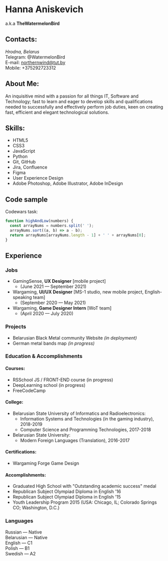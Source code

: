 # Hanna Aniskevich
a.k.a **TheWatermelonBird**
## Contacts:
*Hrodna, Belarus*\
Telegram: @WatermelonBird\
E-mail: northernwind@tut.by\
Mobile: +375292723312

## About Me:

An inquisitive mind with a passion for all things IT, Software and Technology; fast to learn and eager to develop skills and qualifications needed to successfully and effectively perform job duties, keen on creating fast, efficient and elegant technological solutions.

## Skills:
- HTML5
- CSS3
- JavaScript
- Python
- Git, GitHub
- Jira, Confluence
- Figma
- User Experience Design
- Adobe Photoshop, Adobe Illustrator, Adobe InDesign

## Code sample
Codewars task:
```js
function highAndLow(numbers) {
  const arrayNums = numbers.split(' ');
  arrayNums.sort((a, b) => a - b);
  return arrayNums[arrayNums.length - 1] + ' ' + arrayNums[0];
}
```

## Experience
### Jobs
- GamingSense, **UX Designer** [mobile project]
  - (June 2021 — September 2021)
- Wargaming, **UI/UX Designer** [MS-1 studio, new mobile project, English-speaking team] 
  - (September 2020 — May 2021)
- Wargaming, **Game Designer Intern** [WoT team] 
  - (April 2020 — July 2020)

### Projects
 - Belarusian Black Metal community Website *(in deployment)*
 - German metal bands map *(in progress)*

### Education & Accomplishments
#### Courses:
- RSSchool JS / FRONT-END course (in progress)
- DeepLearning school (in progress)
- FreeCodeCamp

#### College:
- Belarusian State University of Informatics and Radioelectronics:
  - Information Systems and Technologies (in the gaming industry), 2018-2019
  - Computer Science and Programming Technologies, 2017-2018
- Belarusian State University:
  - Modern Foreign Languages (Translation), 2016-2017

#### Certifications:
- Wargaming Forge Game Design

#### Accomplishments:
- Graduated High School with "Outstanding academic success" medal
- Republican Subject Olympiad Diploma in English '16 
- Republican Subject Olympiad Diploma in English '15
- Youth Leadership Program 2015 (USA: Chicago, IL; Colorado Springs CO; Washington, D.C.)

### Languages
Russian — Native\
Belarusian — Native\
English — C1\
Polish — B1\
Swedish — A2